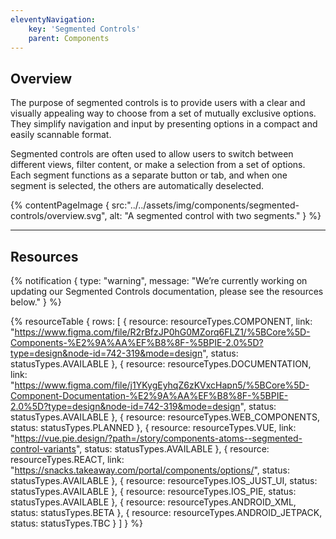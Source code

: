 ```yaml
---
eleventyNavigation:
    key: 'Segmented Controls'
    parent: Components
---
```


## Overview
The purpose of segmented controls is to provide users with a clear and visually appealing way to choose from a set of mutually exclusive options. They simplify navigation and input by presenting options in a compact and easily scannable format.

Segmented controls are often used to allow users to switch between different views, filter content, or make a selection from a set of options. Each segment functions as a separate button or tab, and when one segment is selected, the others are automatically deselected.

{% contentPageImage {
    src:"../../assets/img/components/segmented-controls/overview.svg",
    alt: "A segmented control with two segments."
} %}

---

## Resources

{% notification {
  type: "warning",
  message: "We’re currently working on updating our Segmented Controls documentation, please see the resources below."
} %}

{% resourceTable {
    rows: [
        {
            resource: resourceTypes.COMPONENT,
            link: "https://www.figma.com/file/R2rBfzJP0hG0MZorq6FLZ1/%5BCore%5D-Components-%E2%9A%AA%EF%B8%8F-%5BPIE-2.0%5D?type=design&node-id=742-319&mode=design",
            status: statusTypes.AVAILABLE
        },
        {
            resource: resourceTypes.DOCUMENTATION,
            link: "https://www.figma.com/file/j1YKygEyhqZ6zKVxcHapn5/%5BCore%5D-Component-Documentation-%E2%9A%AA%EF%B8%8F-%5BPIE-2.0%5D?type=design&node-id=742-319&mode=design",
            status: statusTypes.AVAILABLE
        },
        {
            resource: resourceTypes.WEB_COMPONENTS,
            status: statusTypes.PLANNED
        },
        {
            resource: resourceTypes.VUE,
            link: "https://vue.pie.design/?path=/story/components-atoms--segmented-control-variants",
            status: statusTypes.AVAILABLE
        },
        {
            resource: resourceTypes.REACT,
            link: "https://snacks.takeaway.com/portal/components/options/",
            status: statusTypes.AVAILABLE
        },
        {
            resource: resourceTypes.IOS_JUST_UI,
            status: statusTypes.AVAILABLE
        },
        {
            resource: resourceTypes.IOS_PIE,
            status: statusTypes.AVAILABLE
        },
        {
            resource: resourceTypes.ANDROID_XML,
            status: statusTypes.BETA
        },
        {
            resource: resourceTypes.ANDROID_JETPACK,
            status: statusTypes.TBC
        }
    ]
} %}
